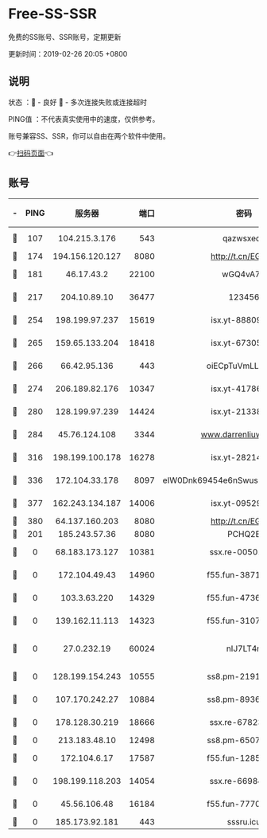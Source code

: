 # Free-SS-SSR

免费的SS账号、SSR账号，定期更新

更新时间：2019-02-26 20:05 +0800

## 说明

状态     ：🙂 - 良好 🙁 - 多次连接失败或连接超时

PING值   ：不代表真实使用中的速度，仅供参考。

账号兼容SS、SSR，你可以自由在两个软件中使用。

👉[扫码页面](https://liesauer.github.io/free-ss-ssr.github.io/)👈

## 账号

|-|PING|服务器|端口|密码|加密方式|区域|
|:----:|:----:|:-----:|-----:|:----:|:----:|:----:|
|🙂|107|104.215.3.176|543|qazwsxedc|aes-256-gcm|JP|
|🙂|174|194.156.120.127|8080|http://t.cn/EGJIyrl|rc4-md5|RU|
|🙂|181|46.17.43.2|22100|wGQ4vA7D|aes-256-gcm|RU|
|🙂|217|204.10.89.10|36477|123456|aes-256-cfb|US|
|🙂|254|198.199.97.237|15619|isx.yt-88809686|aes-256-cfb|US|
|🙂|265|159.65.133.204|18418|isx.yt-67305082|aes-256-cfb|SG|
|🙂|266|66.42.95.136|443|oiECpTuVmLLxk4Ts|aes-256-cfb|US|
|🙂|274|206.189.82.176|10347|isx.yt-41786271|aes-256-cfb|SG|
|🙂|280|128.199.97.239|14424|isx.yt-21338454|aes-256-cfb|SG|
|🙂|284|45.76.124.108|3344|www.darrenliuwei.com|aes-256-cfb|AU|
|🙂|316|198.199.100.178|16278|isx.yt-28214890|aes-256-cfb|US|
|🙂|336|172.104.33.178|8097|eIW0Dnk69454e6nSwuspv9DmS201tQ0D|aes-256-cfb|SG|
|🙂|377|162.243.134.187|14006|isx.yt-09529412|aes-256-cfb|US|
|🙂|380|64.137.160.203|8080|http://t.cn/EGJIyrl|rc4-md5|CA|
|🙁|201|185.243.57.36|8080|PCHQ2E|rc4-md5|US|
|🙁|0|68.183.173.127|10381|ssx.re-00501672|aes-256-cfb|US|
|🙁|0|172.104.49.43|14960|f55.fun-38711662|aes-256-cfb|SG|
|🙁|0|103.3.63.220|14329|f55.fun-47367810|aes-256-cfb|SG|
|🙁|0|139.162.11.113|14323|f55.fun-31072874|aes-256-cfb|SG|
|🙁|0|27.0.232.19|60024|nIJ7LT4n|xchacha20-ietf-poly1305|HK|
|🙁|0|128.199.154.243|10555|ss8.pm-21916657|aes-256-cfb|SG|
|🙁|0|107.170.242.27|10884|ss8.pm-89367697|aes-256-cfb|US|
|🙁|0|178.128.30.219|18666|ssx.re-67823309|aes-256-cfb|SG|
|🙁|0|213.183.48.10|12498|ss8.pm-65077768|rc4-md5|RU|
|🙁|0|172.104.6.17|17587|f55.fun-12854977|aes-256-cfb|US|
|🙁|0|198.199.118.203|14054|ssx.re-66984414|aes-256-cfb|US|
|🙁|0|45.56.106.48|16184|f55.fun-77705055|aes-256-cfb|US|
|🙁|0|185.173.92.181|443|sssru.icu|rc4-md5|RU|
